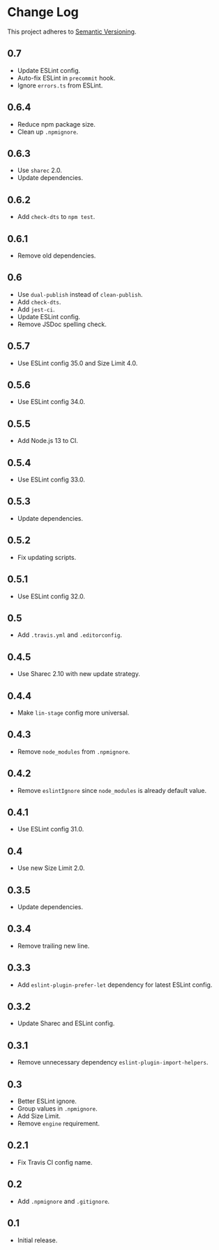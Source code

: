 # Change Log
This project adheres to [Semantic Versioning](http://semver.org/).

## 0.7
* Update ESLint config.
* Auto-fix ESLint in `precommit` hook.
* Ignore `errors.ts` from ESLint.

## 0.6.4
* Reduce npm package size.
* Clean up `.npmignore`.

## 0.6.3
* Use `sharec` 2.0.
* Update dependencies.

## 0.6.2
* Add `check-dts` to `npm test`.

## 0.6.1
* Remove old dependencies.

## 0.6
* Use `dual-publish` instead of `clean-publish`.
* Add `check-dts`.
* Add `jest-ci`.
* Update ESLint config.
* Remove JSDoc spelling check.

## 0.5.7
* Use ESLint config 35.0 and Size Limit 4.0.

## 0.5.6
* Use ESLint config 34.0.

## 0.5.5
* Add Node.js 13 to CI.

## 0.5.4
* Use ESLint config 33.0.

## 0.5.3
* Update dependencies.

## 0.5.2
* Fix updating scripts.

## 0.5.1
* Use ESLint config 32.0.

## 0.5
* Add `.travis.yml` and `.editorconfig`.

## 0.4.5
* Use Sharec 2.10 with new update strategy.

## 0.4.4
* Make `lin-stage` config more universal.

## 0.4.3
* Remove `node_modules` from `.npmignore`.

## 0.4.2
* Remove `eslintIgnore` since `node_modules` is already default value.

## 0.4.1
* Use ESLint config 31.0.

## 0.4
* Use new Size Limit 2.0.

## 0.3.5
* Update dependencies.

## 0.3.4
* Remove trailing new line.

## 0.3.3
* Add `eslint-plugin-prefer-let` dependency for latest ESLint config.

## 0.3.2
* Update Sharec and ESLint config.

## 0.3.1
* Remove unnecessary dependency `eslint-plugin-import-helpers`.

## 0.3
* Better ESLint ignore.
* Group values in `.npmignore`.
* Add Size Limit.
* Remove `engine` requirement.

## 0.2.1
* Fix Travis CI config name.

## 0.2
* Add `.npmignore` and `.gitignore`.

## 0.1
* Initial release.
